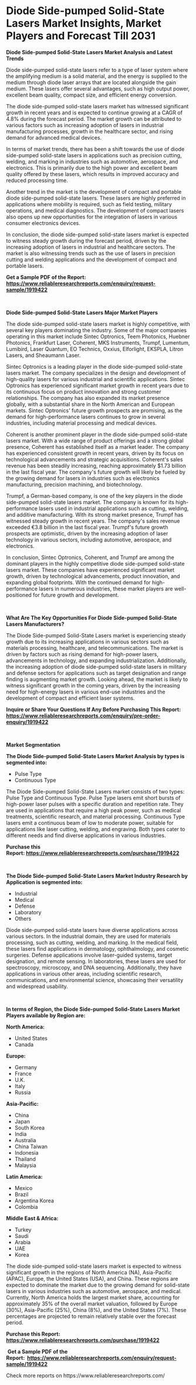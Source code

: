 <p><h1>Diode Side-pumped Solid-State Lasers Market Insights, Market Players and Forecast Till 2031</h1></p><p><strong>Diode Side-pumped Solid-State Lasers Market Analysis and Latest Trends</strong></p>
<p><p>Diode side-pumped solid-state lasers refer to a type of laser system where the amplifying medium is a solid material, and the energy is supplied to the medium through diode laser arrays that are located alongside the gain medium. These lasers offer several advantages, such as high output power, excellent beam quality, compact size, and efficient energy conversion.</p><p>The diode side-pumped solid-state lasers market has witnessed significant growth in recent years and is expected to continue growing at a CAGR of 4.8% during the forecast period. The market growth can be attributed to various factors such as increasing adoption of lasers in industrial manufacturing processes, growth in the healthcare sector, and rising demand for advanced medical devices.</p><p>In terms of market trends, there has been a shift towards the use of diode side-pumped solid-state lasers in applications such as precision cutting, welding, and marking in industries such as automotive, aerospace, and electronics. This is primarily due to the high power and excellent beam quality offered by these lasers, which results in improved accuracy and reduced processing time.</p><p>Another trend in the market is the development of compact and portable diode side-pumped solid-state lasers. These lasers are highly preferred in applications where mobility is required, such as field testing, military operations, and medical diagnostics. The development of compact lasers also opens up new opportunities for the integration of lasers in various consumer electronics devices.</p><p>In conclusion, the diode side-pumped solid-state lasers market is expected to witness steady growth during the forecast period, driven by the increasing adoption of lasers in industrial and healthcare sectors. The market is also witnessing trends such as the use of lasers in precision cutting and welding applications and the development of compact and portable lasers.</p></p>
<p><strong>Get a Sample PDF of the Report:&nbsp; <a href="https://www.reliableresearchreports.com/enquiry/request-sample/1919422">https://www.reliableresearchreports.com/enquiry/request-sample/1919422</a></strong></p>
<p>&nbsp;</p>
<p><strong>Diode Side-pumped Solid-State Lasers Major Market Players</strong></p>
<p><p>The diode side-pumped solid-state lasers market is highly competitive, with several key players dominating the industry. Some of the major companies operating in this market include Sintec Optronics, Teem Photonics, Huebner Photonics, Frankfurt Laser, Coherent, MKS Instruments, Trumpf, Lumentum, Lumibird, Laser Quantum, EO Technics, Oxxius, Elforlight, EKSPLA, Litron Lasers, and Sheaumann Laser.</p><p>Sintec Optronics is a leading player in the diode side-pumped solid-state lasers market. The company specializes in the design and development of high-quality lasers for various industrial and scientific applications. Sintec Optronics has experienced significant market growth in recent years due to its continuous focus on product innovation and strong customer relationships. The company has also expanded its market presence globally, with a substantial share in the North American and European markets. Sintec Optronics' future growth prospects are promising, as the demand for high-performance lasers continues to grow in several industries, including material processing and medical devices.</p><p>Coherent is another prominent player in the diode side-pumped solid-state lasers market. With a wide range of product offerings and a strong global presence, Coherent has established itself as a market leader. The company has experienced consistent growth in recent years, driven by its focus on technological advancements and strategic acquisitions. Coherent's sales revenue has been steadily increasing, reaching approximately $1.73 billion in the last fiscal year. The company's future growth will likely be fueled by the growing demand for lasers in industries such as electronics manufacturing, precision machining, and biotechnology.</p><p>Trumpf, a German-based company, is one of the key players in the diode side-pumped solid-state lasers market. The company is known for its high-performance lasers used in industrial applications such as cutting, welding, and additive manufacturing. With its strong market presence, Trumpf has witnessed steady growth in recent years. The company's sales revenue exceeded €3.8 billion in the last fiscal year. Trumpf's future growth prospects are optimistic, driven by the increasing adoption of laser technology in various sectors, including automotive, aerospace, and electronics.</p><p>In conclusion, Sintec Optronics, Coherent, and Trumpf are among the dominant players in the highly competitive diode side-pumped solid-state lasers market. These companies have experienced significant market growth, driven by technological advancements, product innovation, and expanding global footprints. With the continued demand for high-performance lasers in numerous industries, these market players are well-positioned for future growth and development.</p></p>
<p>&nbsp;</p>
<p><strong>What Are The Key Opportunities For Diode Side-pumped Solid-State Lasers Manufacturers?</strong></p>
<p><p>The Diode Side-pumped Solid-State Lasers market is experiencing steady growth due to its increasing applications in various sectors such as materials processing, healthcare, and telecommunications. The market is driven by factors such as rising demand for high-power lasers, advancements in technology, and expanding industrialization. Additionally, the increasing adoption of diode side-pumped solid-state lasers in military and defense sectors for applications such as target designation and range finding is augmenting market growth. Looking ahead, the market is likely to witness significant growth in the coming years, driven by the increasing need for high-energy lasers in various end-use industries and the development of compact and efficient laser systems.</p></p>
<p><strong>Inquire or Share Your Questions If Any Before Purchasing This Report: <a href="https://www.reliableresearchreports.com/enquiry/pre-order-enquiry/1919422">https://www.reliableresearchreports.com/enquiry/pre-order-enquiry/1919422</a></strong></p>
<p>&nbsp;</p>
<p><strong>Market Segmentation</strong></p>
<p><strong>The Diode Side-pumped Solid-State Lasers Market Analysis by types is segmented into:</strong></p>
<p><ul><li>Pulse Type</li><li>Continuous Type</li></ul></p>
<p><p>The Diode Side-pumped Solid-State Lasers market consists of two types: Pulse Type and Continuous Type. Pulse Type lasers emit short bursts of high-power laser pulses with a specific duration and repetition rate. They are used in applications that require a high peak power, such as medical treatments, scientific research, and material processing. Continuous Type lasers emit a continuous beam of low to moderate power, suitable for applications like laser cutting, welding, and engraving. Both types cater to different needs and find diverse applications in various industries.</p></p>
<p><strong>Purchase this Report:&nbsp;<a href="https://www.reliableresearchreports.com/purchase/1919422">https://www.reliableresearchreports.com/purchase/1919422</a></strong></p>
<p>&nbsp;</p>
<p><strong>The Diode Side-pumped Solid-State Lasers Market Industry Research by Application is segmented into:</strong></p>
<p><ul><li>Industrial</li><li>Medical</li><li>Defense</li><li>Laboratory</li><li>Others</li></ul></p>
<p><p>Diode side-pumped solid-state lasers have diverse applications across various sectors. In the industrial domain, they are used for materials processing, such as cutting, welding, and marking. In the medical field, these lasers find applications in dermatology, ophthalmology, and cosmetic surgeries. Defense applications involve laser-guided systems, target designation, and remote sensing. In laboratories, these lasers are used for spectroscopy, microscopy, and DNA sequencing. Additionally, they have applications in various other areas, including scientific research, communications, and environmental science, showcasing their versatility and widespread usability.</p></p>
<p>&nbsp;</p>
<p><strong>In terms of Region, the Diode Side-pumped Solid-State Lasers Market Players available by Region are:</strong></p>
<p>
    <p> <strong> North America: </strong>
        <ul>
            <li>United States</li>
            <li>Canada</li>
        </ul>
        </p> 
    <p> <strong> Europe: </strong>
        <ul>
            <li>Germany</li>
            <li>France</li>
            <li>U.K.</li>
            <li>Italy</li>
            <li>Russia</li>
        </ul>
        </p> 
    <p> <strong> Asia-Pacific: </strong>
        <ul>
            <li>China</li>
            <li>Japan</li>
            <li>South Korea</li>
            <li>India</li>
            <li>Australia</li>
            <li>China Taiwan</li>
            <li>Indonesia</li>
            <li>Thailand</li>
            <li>Malaysia</li>
        </ul>
        </p> 
    <p> <strong> Latin America: </strong>
        <ul>
            <li>Mexico</li>
            <li>Brazil</li>
            <li>Argentina Korea</li>
            <li>Colombia</li>
        </ul>
        </p> 
    <p> <strong> Middle East & Africa: </strong>
        <ul>
            <li>Turkey</li>
            <li>Saudi</li>
            <li>Arabia</li>
            <li>UAE</li>
            <li>Korea</li>
        </ul>
    </p>
    </p>
<p><p>The diode side-pumped solid-state lasers market is expected to witness significant growth in the regions of North America (NA), Asia-Pacific (APAC), Europe, the United States (USA), and China. These regions are expected to dominate the market due to the growing demand for solid-state lasers in various industries such as automotive, aerospace, and medical. Currently, North America holds the largest market share, accounting for approximately 35% of the overall market valuation, followed by Europe (30%), Asia-Pacific (25%), China (8%), and the United States (7%). These percentages are projected to remain relatively stable over the forecast period.</p></p>
<p><strong>Purchase this Report: <a href="https://www.reliableresearchreports.com/purchase/1919422">https://www.reliableresearchreports.com/purchase/1919422</a></strong></p>
<p>&nbsp;<strong>Get a Sample PDF of the Report:&nbsp;&nbsp;<a href="https://www.reliableresearchreports.com/enquiry/request-sample/1919422">https://www.reliableresearchreports.com/enquiry/request-sample/1919422</a></strong></p>
<p><strong></strong></p>
<p>Check more reports on https://www.reliableresearchreports.com/</p>